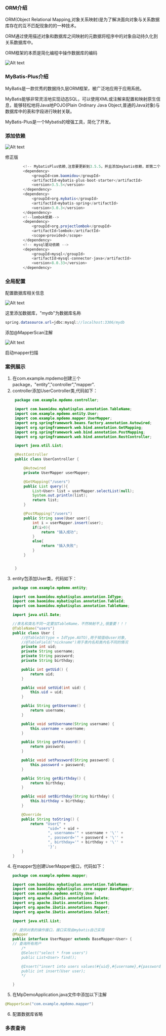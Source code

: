 ### ORM介绍


ORM(Object Relational Mapping,对象关系映射)是为了解决面向对象与关系数据库存在的互不匹配现象的的一种技术。

ORM通过使用描述对象和数据库之间映射的元数据将程序中的对象自动持久化到关系数据库中。

ORM框架的本质是简化编程中操作数据库的编码

![Alt text](image-10.png)


### MyBatis-Plus介绍


MyBatis是一款优秀的数据持久层ORM框架，被广泛地应用于应用系统。

MyBatis能够非常灵活地实现动态SQL，可以使用XML或注解来配置和映射原生信息，能够轻松地将Java地POJO(Plain Ordinary Java Object,普通的Java对象)与数据库中的表和字段进行映射关联。

MyBatis-Plus是一个Mybatis的增强工具，简化了开发。


### 添加依赖


![Alt text](image-11.png)


修正版
```java
        <!-- MybatisPlus依赖,注意要更新到3.5.5，并且添加mybatis依赖，即第二个 -->
        <dependency>
            <groupId>com.baomidou</groupId>
            <artifactId>mybatis-plus-boot-starter</artifactId>
            <version>3.5.5</version>
        </dependency>
        <dependency>
            <groupId>org.mybatis</groupId>
            <artifactId>mybatis-spring</artifactId>
            <version>3.0.3</version>
        </dependency>
        <!--lombok依赖-->
        <dependency>
            <groupId>org.projectlombok</groupId>
            <artifactId>lombok</artifactId>
            <scope>provided</scope>
        </dependency>
        <!-- mysql驱动依赖 -->
        <dependency>
            <groupId>mysql</groupId>
            <artifactId>mysql-connector-java</artifactId>
            <version>8.0.33</version>
        </dependency>
```


### 全局配置


配置数据库相关信息

![Alt text](image-12.png)


这里添加数据库，"mydb"为数据库名称
```java
spring.datasource.url=jdbc:mysql://localhost:3306/mydb
```


添加@MapperScan注解

![Alt text](image-13.png)

启动mapper扫描


### 案例展示

1. 在com.example.mpdemo创建三个package，"entity","controller","mapper".
2. controller添加UserController类,代码如下：
   ```java
    package com.example.mpdemo.controller;

    import com.baomidou.mybatisplus.annotation.TableName;
    import com.example.mpdemo.entity.User;
    import com.example.mpdemo.mapper.UserMapper;
    import org.springframework.beans.factory.annotation.Autowired;
    import org.springframework.web.bind.annotation.GetMapping;
    import org.springframework.web.bind.annotation.PostMapping;
    import org.springframework.web.bind.annotation.RestController;

    import java.util.List;

    @RestController
    public class UserController {

        @Autowired
        private UserMapper userMapper;

        @GetMapping("/users")
        public List query(){
            List<User> list = userMapper.selectList(null);
            System.out.println(list);
            return list;
        }

        @PostMapping("/users")
        public String save(User user){
            int i = userMapper.insert(user);
            if(i>0){
                return "插入成功";
            }
            else{
                return "插入失败";
            }
        }


    }
   ```
3. entity包添加User类，代码如下：
   ```java
   package com.example.mpdemo.entity;

   import com.baomidou.mybatisplus.annotation.IdType;
   import com.baomidou.mybatisplus.annotation.TableId;
   import com.baomidou.mybatisplus.annotation.TableName;

   import java.util.Date;

   //表名和类名不同一定要加TableName，不然映射不上,很重要！！！
   @TableName("users")
   public class User {
       //@TableId(type = IdType.AUTO),用于赋值给user对象,
       //@TableField("nickname")用于表内名和类内名不同的情况
       private int uid;
       private String username;
       private String password;
       private String birthday;

       public int getUid() {
           return uid;
       }

       public void setUid(int uid) {
           this.uid = uid;
       }

       public String getUsername() {
           return username;
       }

       public void setUsername(String username) {
           this.username = username;
       }

       public String getPassword() {
           return password;
       }

       public void setPassword(String password) {
           this.password = password;
       }

       public String getBirthday() {
           return birthday;
       }

       public void setBirthday(String birthday) {
           this.birthday = birthday;
       }

       @Override
       public String toString() {
           return "User{" +
                   "uid=" + uid +
                   ", username='" + username + '\'' +
                   ", password='" + password + '\'' +
                   ", birthday='" + birthday + '\'' +
                   '}';
       }
   }
   ```
4. 在mapper包创建UserMapper接口，代码如下：
   ```java
   package com.example.mpdemo.mapper;

   import com.baomidou.mybatisplus.annotation.TableName;
   import com.baomidou.mybatisplus.core.mapper.BaseMapper;
   import com.example.mpdemo.entity.User;
   import org.apache.ibatis.annotations.Delete;
   import org.apache.ibatis.annotations.Insert;
   import org.apache.ibatis.annotations.Mapper;
   import org.apache.ibatis.annotations.Select;

   import java.util.List;

   // 提供对表的操作接口，接口实现由mybatis自己实现
   @Mapper
   public interface UserMapper extends BaseMapper<User> {
   // 查询所有用户
       /*
       @Select("select * from users")
       public List<User> find();

       @Insert("insert into users values(#{uid},#{username},#{password},#{birthday})")
       public int insert(User user);
       */

   }
   ```
5. 在MpDemoApplication.java文件中添加以下注解
```java
@MapperScan("com.example.mpdemo.mapper")
```
6. 配置数据库省略


### 多表查询


